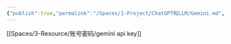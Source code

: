 ```yaml
---
{"publish":true,"permalink":"/Spaces/1-Project/ChatGPT和LLM/Gemini.md","aliases":"Bard","created":"2025-04-27","modified":"2025-04-27","published":"2025-07-08T23:02:45.569+08:00","tags":["AI产品","好用网站"],"cssclasses":""}
---
```



[[Spaces/3-Resource/账号密码/gemini api key]]